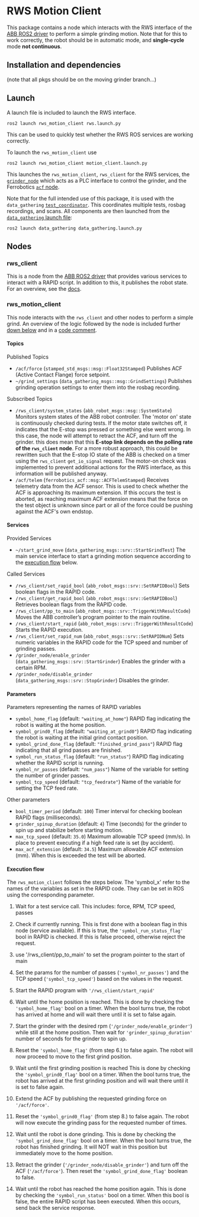 # RWS Motion Client
This package contains a node which interacts with the RWS interface of the [ABB ROS2 driver](https://github.com/PickNikRobotics/abb_ros2/tree/humble) to perform a simple grinding motion.
Note that for this to work correctly, the robot should be in automatic mode, and **single-cycle** mode **not continuous**.

## Installation and dependencies
(note that all pkgs should be on the moving grinder branch...)

## Launch
A launch file is included to launch the RWS interface. 
```
ros2 launch rws_motion_client rws.launch.py
```
This can be used to quickly test whether the RWS ROS services are working correctly. 

To launch the `rws_motion_client` use
```
ros2 launch rws_motion_client motion_client.launch.py
```
This launches the `rws_motion_client`, `rws_client` for the RWS services, the [`grinder_node`](https://github.com/Luka140/data_gathering/blob/moving_grinder/data_gathering/grinder_node.py) which acts as a PLC interface to control the grinder, and the Ferrobotics [`acf` node](https://github.com/Luka140/ferrobotics_acf/blob/master/src/acf.py).

Note that for the full intended use of this package, it is used with the `data_gathering` [`test_coordinator`](https://github.com/Luka140/data_gathering/blob/moving_grinder/data_gathering/test_coordinator.py). This coordinates multiple tests, rosbag recordings, and scans. All components are then launched from the [`data_gathering` launch file](https://github.com/Luka140/data_gathering/blob/moving_grinder/data_gathering.launch.py):
```
ros2 launch data_gathering data_gathering.launch.py
```

## Nodes 

### rws_client
This is a node from the [ABB ROS2 driver](https://github.com/PickNikRobotics/abb_ros2/tree/humble) that provides various services to interact with a RAPID script. In addition to this, it publishes the robot state.
For an overview, see the [docs](https://github.com/PickNikRobotics/abb_ros2/blob/humble/docs/RWSQuickStart.md).

### rws_motion_client
This node interacts with the `rws_client` and other nodes to perform a simple grind. An overview of the logic followed by the node is included further [down below](#execution-flow) and in a [code comment](https://github.com/Luka140/rws_motion_client/blob/main/src/rws_motion_client.cpp).

#### Topics
Published Topics

- `/acf/force` (`stamped_std_msgs::msg::Float32Stamped`)
        Publishes ACF (Active Contact Flange) force setpoint.
- `~/grind_settings` (`data_gathering_msgs::msg::GrindSettings`)
        Publishes grinding operation settings to enter them into the rosbag recording.

Subscribed Topics

- `/rws_client/system_states` (`abb_robot_msgs::msg::SystemState`)
        Monitors system states of the ABB robot controller. The 'motor on' state is continuously checked during tests. If the motor state switches off, it indicates that the E-stop was pressed or something else went wrong. In this case, the node will attempt to retract the ACF, and turn off the grinder.
  this does mean that this **E-stop link depends on the polling rate of the `rws_client` node**. For a more robust approach, this could be rewritten such that the E-stop IO state of the ABB is checked on a timer using the `rws_client` `get_io_signal` request. The motor-on check was implemented to prevent additional actions for the RWS interface, as this information will be published anyway.
- `/acf/telem` (`ferrobotics_acf::msg::ACFTelemStamped`)
  Receives telemetry data from the ACF sensor. This is used to check whether the ACF is approaching its maximum extension. If this occurs the test is aborted, as reaching maximum ACF extension means that the force on the test object is unknown since part or all of the force could be pushing against the ACF's own endstop.
  
#### Services

Provided Services

  - `~/start_grind_move` (`data_gathering_msgs::srv::StartGrindTest`)
        The main service interface to start a grinding motion sequence according to the [execution flow](#execution-flow) below. 

Called Services

- `/rws_client/set_rapid_bool` (`abb_robot_msgs::srv::SetRAPIDBool`)
        Sets boolean flags in the RAPID code.
- `/rws_client/get_rapid_bool` (`abb_robot_msgs::srv::GetRAPIDBool`)
        Retrieves boolean flags from the RAPID code.
- `/rws_client/pp_to_main` (`abb_robot_msgs::srv::TriggerWithResultCode`)
        Moves the ABB controller’s program pointer to the main routine.
- `/rws_client/start_rapid` (`abb_robot_msgs::srv::TriggerWithResultCode`)
        Starts the RAPID execution.
- `/rws_client/set_rapid_num` (`abb_robot_msgs::srv::SetRAPIDNum`)
        Sets numeric variables in the RAPID code for the TCP speed and number of grinding passes.
- `/grinder_node/enable_grinder` (`data_gathering_msgs::srv::StartGrinder`)
        Enables the grinder with a certain RPM.
- `/grinder_node/disable_grinder` (`data_gathering_msgs::srv::StopGrinder`)
        Disables the grinder.

#### Parameters
Parameters representing the names of RAPID variables

- `symbol_home_flag` (default: `"waiting_at_home"`)
        RAPID flag indicating the robot is waiting at the home position.
- `symbol_grind0_flag` (default: `"waiting_at_grind0"`)
        RAPID flag indicating the robot is waiting at the initial grind contact position.
- `symbol_grind_done_flag` (default: `"finished_grind_pass"`)
        RAPID flag indicating that all grind passes are finished.
- `symbol_run_status_flag` (default: `"run_status"`)
        RAPID flag indicating whether the RAPID script is running.
- `symbol_nr_passes` (default: `"num_pass"`)
        Name of the variable for setting the number of grinder passes.
- `symbol_tcp_speed` (default: `"tcp_feedrate"`)
        Name of the variable for setting the TCP feed rate.

Other parameters
- `bool_timer_period` (default: `100`)
  Timer interval for checking boolean RAPID flags (milliseconds).
- `grinder_spinup_duration` (default: `4`)
        Time (seconds) for the grinder to spin up and stabilize before starting motion.
- `max_tcp_speed` (default: `35.0`)
  Maximum allowable TCP speed (mm/s). In place to prevent executing if a high feed rate is set (by accident). 
- `max_acf_extension` (default: `34.5`)
        Maximum allowable ACF extension (mm). When this is exceeded the test will be aborted. 


#### Execution flow
The `rws_motion_client` follows the steps below. The 'symbol_x' refer to the names of the variables as set in the RAPID code. They can be set in ROS using the corresponding parameter. 

1.  Wait for a test service call.
	This includes: force, RPM, TCP speed, passes

2. Check if currently running. 
    This is first done with a boolean flag in this node (service available).
    If this is true, the `'symbol_run_status_flag'` bool in RAPID is checked. If this is false proceed, otherwise reject the request.

3. use '/rws_client/pp_to_main' to set the program pointer to the start of main

4. Set the params for the number of passes (`'symbol_nr_passes'`) and the TCP speed (`'symbol_tcp_speed'`)  based on the values in the request.

5. Start the RAPID program with `'/rws_client/start_rapid'`

6. Wait until the home position is reached.
    This is done by checking the `'symbol_home_flag'` bool on a timer. When the bool turns true, the robot has arrived at home and will wait there until it is set to false again.

7. Start the grinder with the desired rpm (`'/grinder_node/enable_grinder'`) while still at the home position. 
    Then wait for `'grinder_spinup_duration'` number of seconds for the grinder to spin up.

8. Reset the `'symbol_home_flag'` (from step 6.) to false again. 
    The robot will now proceed to move to the first grind position. 

9. Wait until the first grinding position is reached 
    This is done by checking the `'symbol_grind0_flag'` bool on a timer. When the bool turns true, the robot has arrived at the first grinding position and will wait there until it is set to false again.

10. Extend the ACF by publishing the requested grinding force on `'/acf/force'`.

11. Reset the `'symbol_grind0_flag'` (from step 8.) to false again. 
    The robot will now execute the grinding pass for the requested number of times. 

12. Wait until the robot is done grinding. 
    This is done by checking the `'symbol_grind_done_flag'` bool on a timer. When the bool turns true, the robot has finished grinding. It will NOT wait in this position but immediately move to the home position.

13. Retract the grinder (`'/grinder_node/disable_grinder'`) and turn off the ACF (`'/acf/force'`). Then reset the `'symbol_grind_done_flag'` boolean to false.

14. Wait until the robot has reached the home position again. 
    This is done by checking the `'symbol_run_status'` bool on a timer. When this bool is false, the entire RAPID script has been executed. When this occurs, send back the service response. 
